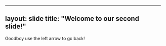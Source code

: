 -----
layout: slide
title: "Welcome to our second slide!"
----
Goodboy
use the left arrow to go back!
